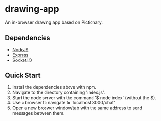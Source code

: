 # drawing-app
An in-browser drawing app based on Pictionary.

## Dependencies
- [NodeJS](https://nodejs.org/)
- [Express](http://expressjs.com/)
- [Socket.IO](http://socket.io/)

## Quick Start
1. Install the dependencies above with npm.
2. Navigate to the directory containing 'index.js'.
3. Start the node server with the command '$ node index' (without the $).
4. Use a browser to navigate to 'localhost:3000/chat'
5. Open a new broswer window/tab with the same address to send messages between them.
